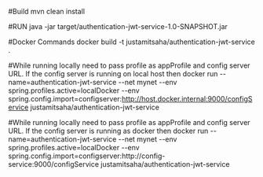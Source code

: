 #Build
mvn clean install

#RUN
java -jar target/authentication-jwt-service-1.0-SNAPSHOT.jar

#Docker Commands
docker build -t justamitsaha/authentication-jwt-service .

#While running locally need to pass profile as appProfile and config server URL. If the config server is running on local host then
docker run --name=authentication-jwt-service --net mynet --env spring.profiles.active=localDocker --env spring.config.import=configserver:http://host.docker.internal:9000/configService  justamitsaha/authentication-jwt-service


#While running locally need to pass profile as appProfile and config server URL. If the config server is running as docker then
docker run --name=authentication-jwt-service --net mynet --env spring.profiles.active=localDocker --env spring.config.import=configserver:http://config-service:9000/configService  justamitsaha/authentication-jwt-service